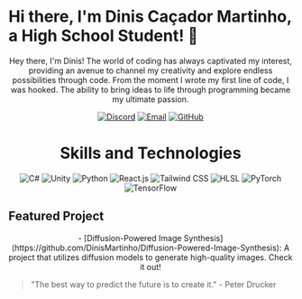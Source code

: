 # Hi there, I'm Dinis Caçador Martinho, a High School Student! 👋

<p align="center">
Hey there, I'm Dinis! The world of coding has always captivated my interest, providing an avenue to channel my creativity and explore endless possibilities through code. From the moment I wrote my first line of code, I was hooked. The ability to bring ideas to life through programming became my ultimate passion.
</p>

<p align="center">
  <a href="https://discordapp.com/users/Missing%20Profile%20Picture%236008"><img src="https://img.shields.io/badge/-Discord-blue?style=flat&logo=discord&logoColor=white" alt="Discord"></a>
  <a href="mailto:dinis.cacador.martinho@gmail.com"><img src="https://img.shields.io/badge/-Email-red?style=flat&logo=gmail&logoColor=white" alt="Email"></a>
  <a href="https://github.com/DinisMartinho"><img src="https://img.shields.io/badge/-GitHub-black?style=flat&logo=github&logoColor=white" alt="GitHub"></a>
</p>

<p align="center">
  <h1 align="center">Skills and Technologies</h1>
</p>

<p align="center">
  <img src="https://img.shields.io/badge/-C%23-239120?style=flat&logo=c-sharp&logoColor=white" alt="C#">
  <img src="https://img.shields.io/badge/-Unity-000000?style=flat&logo=unity&logoColor=white" alt="Unity">
  <img src="https://img.shields.io/badge/-Python-3776AB?style=flat&logo=python&logoColor=white" alt="Python">
  <img src="https://img.shields.io/badge/-React.js-61DAFB?style=flat&logo=react&logoColor=white" alt="React.js">
  <img src="https://img.shields.io/badge/-Tailwind_CSS-38B2AC?style=flat&logo=tailwind-css&logoColor=white" alt="Tailwind CSS">
  <img src="https://img.shields.io/badge/-HLSL-FFD700?style=flat&logo=unity&logoColor=white" alt="HLSL">
  <img src="https://img.shields.io/badge/-PyTorch-EE4C2C?style=flat&logo=pytorch&logoColor=white" alt="PyTorch">
  <img src="https://img.shields.io/badge/-TensorFlow-FF6F00?style=flat&logo=tensorflow&logoColor=white" alt="TensorFlow">
</p>

## Featured Project

<p align="center">
- [Diffusion-Powered Image Synthesis](https://github.com/DinisMartinho/Diffusion-Powered-Image-Synthesis): A project that utilizes diffusion models to generate high-quality images. Check it out!
</p>

> "The best way to predict the future is to create it." - Peter Drucker

